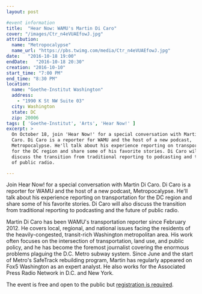 ```yaml
---
layout: post

#event information
title:  "Hear Now: WAMU's Martin Di Caro"
cover: "/images/Ctr_n4eVUAEfowJ.jpg"
attribution:
  name: "Metropocalypse"
  name_url: "https://pbs.twimg.com/media/Ctr_n4eVUAEfowJ.jpg"
date:   "2016-10-18 19:00"
endDate:   "2016-10-18 20:30"
creation: "2016-10-10"
start_time: "7:00 PM"
end_time: "8:30 PM"
location:
  name: "Goethe-Institut Washington"
  address:
    - "1990 K St NW Suite 03"
  city: Washington
  state: DC
  zip: 20006
tags: [ 'Goethe-Institut', 'Arts', 'Hear Now!' ]
excerpt: >
  On October 18, join 'Hear Now!' for a special conversation with Martin Di
  Caro. Di Caro is a reporter for WAMU and the host of a new podcast,
  Metropocalypse. He'll talk about his experience reporting on transportation
  for the DC region and share some of his favorite stories. Di Caro will also
  discuss the transition from traditional reporting to podcasting and the future
  of public radio.

---
```


Join Hear Now! for a special conversation with Martin Di Caro. Di Caro is a
reporter for WAMU and the host of a new podcast, Metropocalypse. He'll talk
about his experience reporting on transportation for the DC region and share
some of his favorite stories. Di Caro will also discuss the transition from
traditional reporting to podcasting and the future of public radio.

Martin Di Caro has been WAMU's transportation reporter since February 2012. He
covers local, regional, and national issues facing the residents of the
heavily-congested, transit-rich Washington metropolitan area. His work often
focuses on the intersection of transportation, land use, and public policy, and
he has become the foremost journalist covering the enormous problems plaguing
the D.C. Metro subway system. Since June and the start of Metro's SafeTrack
rebuilding program, Martin has regularly appeared on Fox5 Washington as an
expert analyst. He also works for the Associated Press Radio Network in D.C. and
New York.

The event is free and open to the public but [registration is
required](http://www.eventbrite.com/o/goethe-institut-washington-3740212491).
